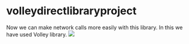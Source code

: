 # volleydirectlibraryproject
Now we can make network calls more easily with this library.
In this we have used Volley library.
[![](https://jitpack.io/v/BhagavanReddyByreddy/volleydirectlibraryproject.svg)](https://jitpack.io/#BhagavanReddyByreddy/volleydirectlibraryproject)

